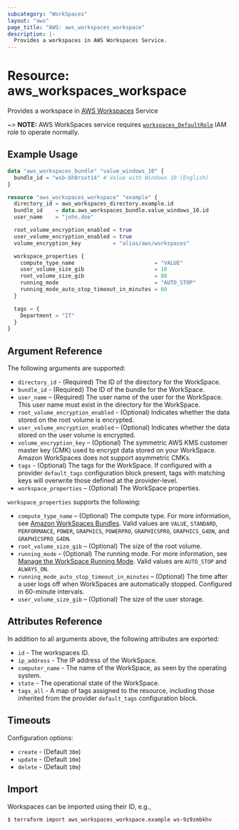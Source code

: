 ```yaml
---
subcategory: "WorkSpaces"
layout: "aws"
page_title: "AWS: aws_workspaces_workspace"
description: |-
  Provides a workspaces in AWS Workspaces Service.
---
```


# Resource: aws_workspaces_workspace

Provides a workspace in [AWS Workspaces](https://docs.aws.amazon.com/workspaces/latest/adminguide/amazon-workspaces.html) Service

~> **NOTE:** AWS WorkSpaces service requires [`workspaces_DefaultRole`](https://docs.aws.amazon.com/workspaces/latest/adminguide/workspaces-access-control.html#create-default-role) IAM role to operate normally.

## Example Usage

```terraform
data "aws_workspaces_bundle" "value_windows_10" {
  bundle_id = "wsb-bh8rsxt14" # Value with Windows 10 (English)
}

resource "aws_workspaces_workspace" "example" {
  directory_id = aws_workspaces_directory.example.id
  bundle_id    = data.aws_workspaces_bundle.value_windows_10.id
  user_name    = "john.doe"

  root_volume_encryption_enabled = true
  user_volume_encryption_enabled = true
  volume_encryption_key          = "alias/aws/workspaces"

  workspace_properties {
    compute_type_name                         = "VALUE"
    user_volume_size_gib                      = 10
    root_volume_size_gib                      = 80
    running_mode                              = "AUTO_STOP"
    running_mode_auto_stop_timeout_in_minutes = 60
  }

  tags = {
    Department = "IT"
  }
}
```

## Argument Reference

The following arguments are supported:

* `directory_id` - (Required) The ID of the directory for the WorkSpace.
* `bundle_id` - (Required) The ID of the bundle for the WorkSpace.
* `user_name` – (Required) The user name of the user for the WorkSpace. This user name must exist in the directory for the WorkSpace.
* `root_volume_encryption_enabled` - (Optional) Indicates whether the data stored on the root volume is encrypted.
* `user_volume_encryption_enabled` – (Optional) Indicates whether the data stored on the user volume is encrypted.
* `volume_encryption_key` – (Optional) The symmetric AWS KMS customer master key (CMK) used to encrypt data stored on your WorkSpace. Amazon WorkSpaces does not support asymmetric CMKs.
* `tags` - (Optional) The tags for the WorkSpace. If configured with a provider `default_tags` configuration block present, tags with matching keys will overwrite those defined at the provider-level.
* `workspace_properties` – (Optional) The WorkSpace properties.

`workspace_properties` supports the following:

* `compute_type_name` – (Optional) The compute type. For more information, see [Amazon WorkSpaces Bundles](http://aws.amazon.com/workspaces/details/#Amazon_WorkSpaces_Bundles). Valid values are `VALUE`, `STANDARD`, `PERFORMANCE`, `POWER`, `GRAPHICS`, `POWERPRO`, `GRAPHICSPRO`, `GRAPHICS_G4DN`, and `GRAPHICSPRO_G4DN`.
* `root_volume_size_gib` – (Optional) The size of the root volume.
* `running_mode` – (Optional) The running mode. For more information, see [Manage the WorkSpace Running Mode](https://docs.aws.amazon.com/workspaces/latest/adminguide/running-mode.html). Valid values are `AUTO_STOP` and `ALWAYS_ON`.
* `running_mode_auto_stop_timeout_in_minutes` – (Optional) The time after a user logs off when WorkSpaces are automatically stopped. Configured in 60-minute intervals.
* `user_volume_size_gib` – (Optional) The size of the user storage.

## Attributes Reference

In addition to all arguments above, the following attributes are exported:

* `id` - The workspaces ID.
* `ip_address` - The IP address of the WorkSpace.
* `computer_name` - The name of the WorkSpace, as seen by the operating system.
* `state` - The operational state of the WorkSpace.
* `tags_all` - A map of tags assigned to the resource, including those inherited from the provider `default_tags` configuration block.

## Timeouts

Configuration options:

- `create` - (Default `30m`)
- `update` - (Default `10m`)
- `delete` - (Default `10m`)

## Import

Workspaces can be imported using their ID, e.g.,

```
$ terraform import aws_workspaces_workspace.example ws-9z9zmbkhv
```
